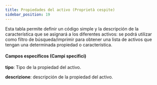 ```yaml
---
title: Propiedades del activo (Proprietà cespite)
sidebar_position: 19
---
```


Esta tabla permite definir un código simple y la descripción de la característica que se asignará a los diferentes activos: se podrá utilizar como filtro de búsqueda/imprimir para obtener una lista de activos que tengan una determinada propiedad o característica.

#### Campos específicos (Campi specifici)

**tipo**: Tipo de la propiedad del activo.  

**descrizione**: descripción de la propiedad del activo.